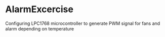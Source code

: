 # AlarmExcercise
Configuring LPC1768 microcontroller to generate PWM signal for fans and alarm depending on temperature
